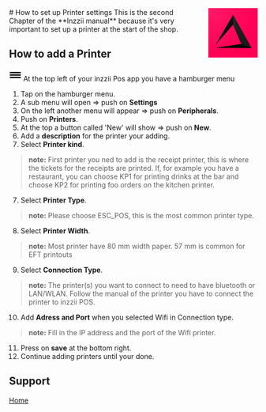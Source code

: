 <img src="../Assets/Pictures/play_store_512.png" alt="inzzii logo" width="100" align="right" style="margin-left: 40px" style="margin-top: 20px"/>
# How to set up Printer settings
This is the second Chapter of the **Inzzii manual** because it's very important to set up a printer at the start of the shop. 

## How to add a Printer

<img src="../Assets/Pictures/Hmenu.png" alt="hamburgermenu" width="25" height="25"/> At the top left of your inzzii Pos app you have a hamburger menu 
1. Tap on the hamburger menu.
2. A sub menu will open => push on **Settings**
3. On the left another menu will appear => push on **Peripherals**. 
4. Push on **Printers**.
5. At the top a button called 'New' will show => push on **New**.
5. Add a **description** for the printer your adding.
6. Select **Printer kind**.
> **note:** First printer you ned to add is the receipt printer, this is where the tickets for the receipts are printed. If, for example you have a restaurant, you can choose KP1 for printing drinks at the bar and choose KP2 for printing foo orders on the kitchen printer. 
7. Select **Printer Type**. 
> **note:** Please choose ESC_POS, this is the most common printer type.
8. Select **Printer Width**.
> **note:** Most printer have 80 mm width paper. 57 mm is common for EFT printouts
9. Select **Connection Type**.
> **note:** The printer(s) you want to connect to need to have bluetooth or LAN/WLAN. Follow the manual of the printer you have to connect the printer to inzzii POS.
10. Add **Adress and Port** when you selected Wifi in Connection type. 
> **note:** Fill in the IP address and the port of the Wifi printer.
11. Press on **save** at the bottom right.
12. Continue adding printers until your done. 


## Support
[Home](../index.md)
